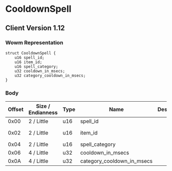 # CooldownSpell

## Client Version 1.12

### Wowm Representation
```rust,ignore
struct CooldownSpell {
    u16 spell_id;
    u16 item_id;
    u16 spell_category;
    u32 cooldown_in_msecs;
    u32 category_cooldown_in_msecs;
}
```
### Body

| Offset | Size / Endianness | Type | Name | Description | Comment |
| ------ | ----------------- | ---- | ---- | ----------- | ------- |
| 0x00 | 2 / Little | u16 | spell_id |  |  |
| 0x02 | 2 / Little | u16 | item_id |  | cmangos/mangoszero: cast item id |
| 0x04 | 2 / Little | u16 | spell_category |  |  |
| 0x06 | 4 / Little | u32 | cooldown_in_msecs |  |  |
| 0x0A | 4 / Little | u32 | category_cooldown_in_msecs |  |  |

